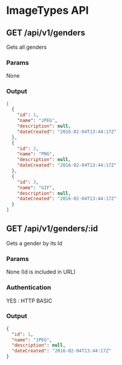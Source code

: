 # ImageTypes API

<a name="index"></a>
## GET /api/v1/genders
Gets all genders
### Params
None
### Output
```json
[
  {
    "id": 1,
    "name": "JPEG",
    "description": null,
    "dateCreated": "2016-02-04T13:44:17Z"
  },
  {
    "id": 2,
    "name": "PNG",
    "description": null,
    "dateCreated": "2016-02-04T13:44:17Z"
  },
  {
    "id": 3,
    "name": "GIF",
    "description": null,
    "dateCreated": "2016-02-04T13:44:17Z"
  }
]
```
<a name="show"></a>
## GET /api/v1/genders/:id
Gets a gender by its Id
### Params
None (Id is included in URL)
### Authentication
YES : HTTP BASIC
### Output
```json
{
  "id": 1,
  "name": "JPEG",
  "description": null,
  "dateCreated": "2016-02-04T13:44:17Z"
}
```
